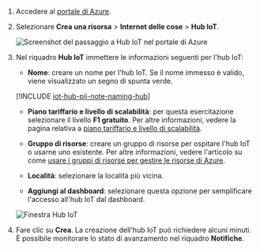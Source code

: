 1. Accedere al [portale di Azure][lnk-portal].
1. Selezionare **Crea una risorsa** > **Internet delle cose** > **Hub IoT**.
   
    ![Screenshot del passaggio a Hub IoT nel portale di Azure][1]

1. Nel riquadro **Hub IoT** immettere le informazioni seguenti per l'hub IoT:

   * **Nome**: creare un nome per l'hub IoT. Se il nome immesso è valido, viene visualizzato un segno di spunta verde.

   [!INCLUDE [iot-hub-pii-note-naming-hub](iot-hub-pii-note-naming-hub.md)]

   * **Piano tariffario e livello di scalabilità**: per questa esercitazione selezionare il livello **F1 gratuito**. Per altre informazioni, vedere la pagina relativa a [piano tariffario e livello di scalabilità][lnk-pricing].

   * **Gruppo di risorse**: creare un gruppo di risorse per ospitare l'hub IoT o usarne uno esistente. Per altre informazioni, vedere l'articolo su come [usare i gruppi di risorse per gestire le risorse di Azure][lnk-resource-groups].

   * **Località**: selezionare la località più vicina.

   * **Aggiungi al dashboard**: selezionare questa opzione per semplificare l'accesso all'hub IoT dal dashboard.

    ![Finestra Hub IoT][2]

1. Fare clic su **Crea**. La creazione dell'hub IoT può richiedere alcuni minuti. È possibile monitorare lo stato di avanzamento nel riquadro **Notifiche**.
<!-- Images -->
[1]: ./media/iot-hub-create-hub/create-iot-hub1.png
[2]: ./media/iot-hub-create-hub/create-iot-hub2.png
<!-- Links -->
[lnk-portal]: https://portal.azure.com/
[lnk-pricing]: https://azure.microsoft.com/pricing/details/iot-hub/
[lnk-resource-groups]: ../articles/azure-resource-manager/resource-group-portal.md